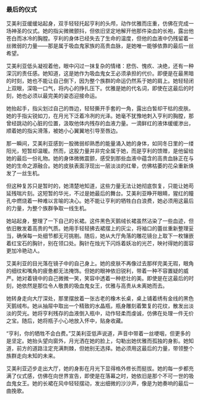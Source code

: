 ### 最后的仪式

艾美利亚缓缓站起身，双手轻轻托起亨利的头颅，动作优雅而庄重，仿佛在完成一场神圣的仪式。她的指尖微微颤抖，但依旧坚定地解开他那件染血的长袍，露出他苍白而冰冷的胸膛。亨利的身体已经失去了生命的温度，但他的血液中仍残留着一丝微弱的力量——那是属于吸血鬼家族的高贵血脉，是她唯一能够依靠的最后一丝希望。

艾美利亚低头凝视着他，眼中闪过一抹复杂的情绪：悲伤、愧疚、决绝，还有一种深沉的责任感。她知道，这是她作为吸血鬼女王必须承担的代价。即便是在最黑暗的时刻，她也不能让自己倒下，因为整个族群的命运仍然系于她的肩上。她轻轻闭上双眼，深吸一口气，将内心的挣扎压下。优雅是她的代名词，即使在这最后的时刻，她也必须以最完美的姿态迎接命运。

她抬起手，指尖划过自己的唇边，轻轻撕开手套的一角，露出白皙却干枯的皮肤。她的手指尖锐如刀，在月光下泛着冷冽的光泽。她毫不犹豫地刺入亨利的胸膛，那曾经跳动的心脏的位置，汲取他体内残存的血液力量。一滴鲜红的液体缓缓渗出，顺着她的指尖滑落，被她小心翼翼地引导至唇边。

那一瞬间，艾美利亚感到一股微弱却熟悉的能量涌入她的身体，如同冬日里的一缕阳光，短暂却温暖。然而，这股力量并非完全属于她，而是亨利的馈赠，是他留给她的最后一份礼物。她的身体微微震颤，感受到那些血液中蕴含的高贵血脉正在与她的生命之源融合。她的皮肤表面浮现出一层淡淡的红晕，仿佛枯萎的花朵重新焕发了一丝生机。

但这种复苏只是暂时的，她清楚地知道，这些力量无法让她彻底恢复，只能让她苟延残喘片刻。这短暂的华光，不过是她最后的舞台。艾美利亚睁开眼睛，猩红的瞳孔中燃烧着一种难以言喻的决心。她不能让亨利的牺牲白白浪费，她必须用这最后的力量，为整个族群争取一线生机。

她站起身，整理了一下自己的长裙。这件黑色天鹅绒长裙虽然沾染了一些血迹，但依旧散发着高贵的气质。她用手轻轻拂去裙摆上的灰尘，将袖口的蕾丝重新整理妥当，确保每一处细节都无可挑剔。随后，她从大厅角落的雕花镜台上取下一枚镶嵌着红宝石的胸针，别在领口处。胸针在烛光下闪烁着妖冶的光芒，映衬得她的面容更加冷艳动人。

艾美利亚的目光落在镜子中的自己身上。她的皮肤不再像过去那样完美无瑕，眼角的细纹和嘴角的疲惫都无法掩饰。但她的眼神依旧锐利，带着一种不容置疑的威严。她对着镜中的自己微微一笑，笑容中透着一种悲壮的美。即使是在这最后的时刻，她依然是那位令人敬畏的吸血鬼女王，优雅与高贵从未离她而去。

她转身走向大厅深处，那里摆放着一张古老的橡木长桌，桌上铺着绣有金线的黑色天鹅绒布。她从抽屉中取出一个精致的水晶瓶，瓶身雕刻着繁复的花纹，散发出淡淡的荧光。她将亨利残存的血液倒入瓶中，动作轻柔而虔诚，仿佛在处理一件无价之宝。随后，她将瓶子小心地放入怀中，贴身收藏。

“亨利，你的牺牲不会白费。”艾美利亚低声说道，声音中带着一丝哽咽，但更多的是坚定。她抬头望向窗外，月光洒在她的脸上，勾勒出她优雅而孤独的身影。她知道，前方的道路注定充满荆棘，但她别无选择。她必须用这最后的力量，带领整个族群走向未知的未来。

艾美利亚迈步走出大厅，她的身影在月光下显得格外修长而挺拔。她的每一步都充满了仪式感，仿佛在向世界宣告，即使是在落幕之时，她依旧是那个不可一世的吸血鬼女王。她的长裙在风中轻轻摆动，发出细微的沙沙声，像是为她奏响的最后一曲挽歌。